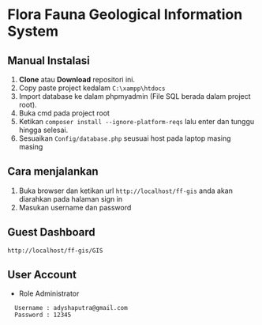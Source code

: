 # Flora Fauna Geological Information System

## Manual Instalasi

1. **Clone** atau **Download** repositori ini.
2. Copy paste project kedalam `C:\xampp\htdocs`
3. Import database ke dalam phpmyadmin (File SQL berada dalam project root).
4. Buka cmd pada project root
5. Ketikan `composer install --ignore-platform-reqs` lalu enter dan tunggu hingga selesai.
6. Sesuaikan `Config/database.php` seusuai host pada laptop masing masing

## Cara menjalankan

1. Buka browser dan ketikan url `http://localhost/ff-gis` anda akan diarahkan pada halaman sign in
2. Masukan username dan password

## Guest Dashboard

`http://localhost/ff-gis/GIS`

## User Account

- Role Administrator

```
  Username : adyshaputra@gmail.com
  Password : 12345
```

